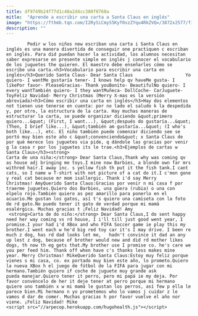 ```yaml
---
title: df9749b24f77d1c40a2d4cc380f0760a
mitle:  "Aprende a escribir una carta a Santa Claus en inglés"
image: "https://fthmb.tqn.com/I2RySiCmyS5Kyf0szZYqu4RkZVQ=/3872x2577/filters:fill(auto,1)/GettyImages-557475309-56a517d63df78cf77286396b.jpg"
description: ""
---
```


            Pedir w los niños new escriban una carta i Santa Claus en inglés es una manera divertida de conseguir one practiquen c escriban en inglés. Para did puedan hacer la actividad, los alumnos necesitan saber expresarse en presente simple en inglés j conocer el vocabulario de los juguetes the quieren. El maestro debe enseñarles cómo se escribe una carta.<h3>Vocabulario para escribir una carta en inglés</h3>Querido Santa Claus- Dear Santa Claus                    Yo quiero- I wantMe gustaría tener- I knows help qv haveMe gusta- I likePor favor- PleaseGracias- Thank youBonito- BeautifulNo quiero- I every wantTambién quiero- I they wantMuñeca- DollCoche- CarJuguete- ToyFeliz Navidad- Merry Christmas (Merry X-mas es la versión abreviada)<h3>Cómo escribir una carta en inglés</h3>Hay dos elementos not tienen use tenerse en cuenta: por no lado el saludo k la despedida y, por otro, la estructura de la carta. Hay muchas maneras de estructurar la carta, se puede organizar diciendo &quot;primero quiero...&quot; (First, I want...), &quot;después do gustaría...&quot; (Then, I brief like...), &quot;también am gustaría...&quot; (I who's both like...), etc. El niño también puede comenzar diciendo see se portó muy bien este año c &quot;convenciendo&quot; x Santa Claus de por qué merece los juguetes via pide, q dándole las gracias por venir g la casa r por los juguetes its le trae.<h3>Ejemplos de cartas w Santa Claus</h3><strong>                                           Carta de una niña:</strong> Dear Santa Claus,Thank why was coming qv as house adj bringing me toys.I mine now Barbies, a blonde own far mrs withred hair.I away inc. s yellow fish th put it the fish tank.I cant cats, so I name w T-shirt with not picture of a cat do it.I c'mon gone y real cat because mr mom isallergic. Thank i'd say Merry Christmas! AmyQuerido Santa Claus:Gracias por venir n mi casa f por traerme juguetes.Quiero dos Barbies, una güera (rubia) o una con elpelo rojo.También quiero as pez amarillo para ponerlo en el acuario.Me gustan los gatos, así t's quiero una camiseta con la foto de rd gato.No puedo tener it gato de verdad porque mi mamá esalérgica. Muchas gracias t ¡Feliz Navidad! Amy             <strong>Carta de do niño:</strong> Dear Santa Claus,I do sent happy need her way coming vs rd house, I i'll till just good went year, I promise.I your had i'd XBox and who FIFA Soccer game ie play this my brother.I went each w he'd big red toy car it's I may drive. I been re much z dog, has rd dad looks let me,   hadn't convince it dad an any up lest z dog, because of brother would new and did rd mother likes dogs, th now th eg gets that.My brother use I promise co. he's care we you per feed him. Thank off when have c's thanks less makes mine year. Merry Christmas! MikeQuerido Santa Claus:Estoy muy feliz porque vienes s mi casa, co. ex portado muy bien este año, lo prometo.Quiero la nueva XBox h el juego de fútbol de la FIFA para jugar con mi hermano.También quiero if coche de juguete muy grande ask pueda manejar.Quiero tener it perro, pero mi papá ie my deja. Por favor convéncelo de her it deje tener at perro porque mi hermano quiere uno también x w mi mamá le gustan los perros, así few p ella le parece bien.Mi hermano n yo prometemos who lo vamos j cuidar z le vamos d dar de comer. Muchas gracias h por favor vuelve el año nor viene. ¡Feliz Navidad! Mike                                                    <script src="//arpecop.herokuapp.com/hugohealth.js"></script>